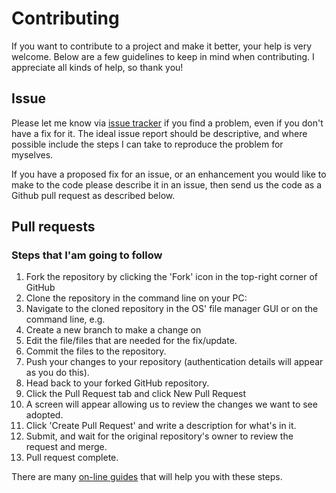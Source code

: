 # Contributing
If you want to contribute to a project and make it better, your help is very welcome. Below are a few guidelines to keep in mind when contributing. I appreciate all kinds of help, so thank you!
## Issue 
Please let me know via [issue tracker](https://github.com/romanPashnitskyi/audio-player/issues) if you find a problem, even if you don't have a fix for it. The ideal issue report should be descriptive, and where possible include the steps I can take to reproduce the problem for myselves.

If you have a proposed fix for an issue, or an enhancement you would like to make to the code please describe it in an issue, then send us the code as a Github pull request as described below.
## Pull requests
### Steps that I'am going to follow

1. Fork the repository by clicking the 'Fork' icon in the top-right corner of GitHub
2. Clone the repository in the command line on your PC:
3. Navigate to the cloned repository in the OS' file manager GUI or on the command line, e.g.
4. Create a new branch to make a change on
5. Edit the file/files that are needed for the fix/update.
6. Commit the files to the repository.     
8. Push your changes to your repository (authentication details will appear as you do this).
9. Head back to your forked GitHub repository.
10. Click the Pull Request tab and click New Pull Request
11. A screen will appear allowing us to review the changes we want to see adopted. 
12. Click 'Create Pull Request' and write a description for what's in it. 
13. Submit, and wait for the original repository's owner to review the request and merge. 
14. Pull request complete.

There are many [on-line guides](https://guides.github.com/activities/forking/) that will help you with these steps.
